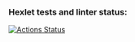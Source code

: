 ### Hexlet tests and linter status:
[![Actions Status](https://github.com/RD1878/frontend-testing-react-project-lvl1/workflows/hexlet-check/badge.svg)](https://github.com/RD1878/frontend-testing-react-project-lvl1/actions)